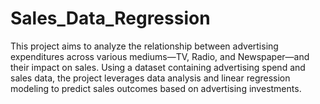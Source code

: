 # Sales_Data_Regression
This project aims to analyze the relationship between advertising expenditures across various mediums—TV, Radio, and Newspaper—and their impact on sales. Using a dataset containing advertising spend and sales data, the project leverages data analysis and linear regression modeling to predict sales outcomes based on advertising investments.
